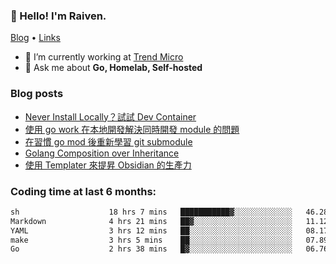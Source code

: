 <!-- ![Codewars](https://www.codewars.com/users/omegaatt36/badges/small) -->
### 👋 Hello! I'm Raiven.
[Blog](https://www.omegaatt.com) • [Links](https://link.omegaatt.com)

- 🔭 I’m currently working at [Trend Micro](https://www.trendmicro.com)
- 💬 Ask me about **Go, Homelab, Self-hosted**

### Blog posts
<!-- BLOG-POST-LIST:START -->
- [Never Install Locally？試試 Dev Container](https://www.omegaatt.com/blogs/develop/2025/dev_container/)
- [使用 go work 在本地開發解決同時開發 module 的問題](https://www.omegaatt.com/blogs/develop/2025/go_module_and_go_work/)
- [在習慣 go mod 後重新學習 git submodule](https://www.omegaatt.com/blogs/develop/2025/git_submodule_turorial/)
- [Golang Composition over Inheritance](https://www.omegaatt.com/blogs/develop/2025/golang_composition_over_inheritance/)
- [使用 Templater 來提昇 Obsidian 的生產力](https://www.omegaatt.com/blogs/develop/2025/use_obsidian_templater_to_get_more_productivity/)
<!-- BLOG-POST-LIST:END -->

### Coding time at last 6 months:
<!--START_SECTION:waka-->

```txt
sh                    18 hrs 7 mins   ███████████▓░░░░░░░░░░░░░   46.28 %
Markdown              4 hrs 21 mins   ██▓░░░░░░░░░░░░░░░░░░░░░░   11.12 %
YAML                  3 hrs 12 mins   ██░░░░░░░░░░░░░░░░░░░░░░░   08.17 %
make                  3 hrs 5 mins    ██░░░░░░░░░░░░░░░░░░░░░░░   07.89 %
Go                    2 hrs 38 mins   █▓░░░░░░░░░░░░░░░░░░░░░░░   06.76 %
```

<!--END_SECTION:waka-->
